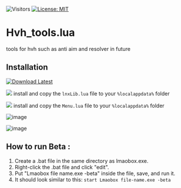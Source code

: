 ![Visitors](https://api.visitorbadge.io/api/visitors?path=https%3A%2F%2Fgithub.com%2Ftitaniummachine1%2FHvh_tools/blob/main/Hvh_tools.lua&label=Visitors&countColor=%23263759&style=plastic)
[![License: MIT](https://img.shields.io/badge/License-MIT-yellow.svg)](https://opensource.org/licenses/MIT)


# Hvh_tools.lua
tools for hvh such as anti aim and resolver in future


## Installation

[![Download Latest](https://img.shields.io/github/downloads/titaniummachine1/Hvh_tools.lua/total.svg?style=for-the-badge&logo=download&label=Download%20Latest)](https://github.com/titaniummachine1/Hvh_tools.lua/releases/latest/download/Hvh_tools.lua)

[![](https://img.shields.io/badge/Download-lnx00_Libry-blue?style=for-the-badge&logo=github)](https://github.com/lnx00/Lmaobox-Library/releases/latest/) 
install and copy the `lnxLib.lua` file to your `%localappdata%` folder


[![](https://img.shields.io/badge/Download-lnx00_Menu-blue?style=for-the-badge&logo=github)](https://github.com/lnx00/Lmaobox-Lua/tree/main/src/MenuLib) 
install and copy the `Menu.lua` file to your `%localappdata%` folder



![image](https://user-images.githubusercontent.com/78664175/233421596-16c12fc0-1142-4463-85c4-9b25836c45a2.png)

![image](https://user-images.githubusercontent.com/78664175/233135597-f45177ec-17f4-4048-92d9-91e7b8dd4ddd.png)

## How to run Beta :
  1. Create a .bat file in the same directory as lmaobox.exe.
  2. Right-click the .bat file and click "edit".
  3. Put "Lmaobox file name.exe -beta" inside the file, save, and run it.
  4. It should look similar to this: `start Lmaobox file-name.exe -beta`
  

